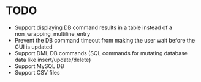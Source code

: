 # TODO

- Support displaying DB command results in a table instead of a non_wrapping_multiline_entry
- Prevent the DB command timeout from making the user wait before the GUI is updated
- Support DML DB commands (SQL commands for mutating database data like insert/update/delete)
- Support MySQL DB
- Support CSV files
